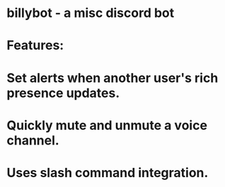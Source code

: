 # billybot - a misc discord bot

# Features:
# Set alerts when another user's rich presence updates.
# Quickly mute and unmute a voice channel.

# Uses slash command integration.
